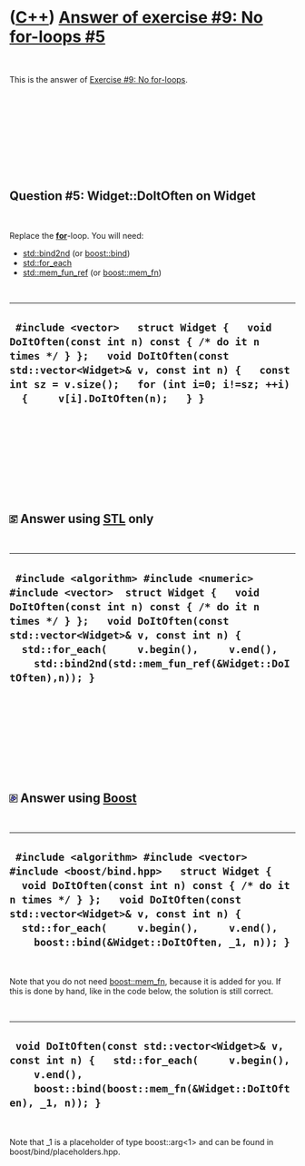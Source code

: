 
 

 

 

 

 

([C++](Cpp.md)) [Answer of exercise \#9: No for-loops \#5](CppExerciseNoForLoopsAnswer5.md)
=============================================================================================

 

This is the answer of [Exercise \#9: No
for-loops](CppExerciseNoForLoops.md).

 

 

 

 

 

Question \#5: Widget::DoItOften on Widget
-----------------------------------------

 

Replace the **[for](CppFor.md)**-loop. You will need:

-   [std::bind2nd](CppStdBind2nd.md) (or [boost::bind](CppStdBind.md))
-   [std::for\_each](CppStdFor_each.md)
-   [std::mem\_fun\_ref](CppStdMem_fun.md) (or
    [boost::mem\_fn](CppStdMem_fn.md))

 

  -------------------------------------------------------------------------------------------------------------------------------------------------------------------------------------------------------------------------------------------------------------
  ` #include <vector>   struct Widget {   void DoItOften(const int n) const { /* do it n times */ } };   void DoItOften(const std::vector<Widget>& v, const int n) {   const int sz = v.size();   for (int i=0; i!=sz; ++i)   {     v[i].DoItOften(n);   } }`
  -------------------------------------------------------------------------------------------------------------------------------------------------------------------------------------------------------------------------------------------------------------

 

 

 

 

 

![STL](PicStl.png) Answer using [STL](CppStl.md) only
------------------------------------------------------

 

  ----------------------------------------------------------------------------------------------------------------------------------------------------------------------------------------------------------------------------------------------------------------------------------------------------------------------
  ` #include <algorithm> #include <numeric> #include <vector>  struct Widget {   void DoItOften(const int n) const { /* do it n times */ } };   void DoItOften(const std::vector<Widget>& v, const int n) {   std::for_each(     v.begin(),     v.end(),     std::bind2nd(std::mem_fun_ref(&Widget::DoItOften),n)); }`
  ----------------------------------------------------------------------------------------------------------------------------------------------------------------------------------------------------------------------------------------------------------------------------------------------------------------------

 

 

 

 

 

![Boost](PicBoost.png) Answer using [Boost](CppBoost.md)
---------------------------------------------------------

 

  ----------------------------------------------------------------------------------------------------------------------------------------------------------------------------------------------------------------------------------------------------------------------------------------------------------------
  ` #include <algorithm> #include <vector> #include <boost/bind.hpp>   struct Widget {   void DoItOften(const int n) const { /* do it n times */ } };   void DoItOften(const std::vector<Widget>& v, const int n) {   std::for_each(     v.begin(),     v.end(),     boost::bind(&Widget::DoItOften, _1, n)); }`
  ----------------------------------------------------------------------------------------------------------------------------------------------------------------------------------------------------------------------------------------------------------------------------------------------------------------

 

Note that you do not need [boost::mem\_fn](CppStdMem_fn.md), because it is
added for you. If this is done by hand, like in the code below, the
solution is still correct.

 

  ---------------------------------------------------------------------------------------------------------------------------------------------------------------------------
  ` void DoItOften(const std::vector<Widget>& v, const int n) {   std::for_each(     v.begin(),     v.end(),     boost::bind(boost::mem_fn(&Widget::DoItOften), _1, n)); }`
  ---------------------------------------------------------------------------------------------------------------------------------------------------------------------------

 

Note that \_1 is a placeholder of type boost::arg&lt;1&gt; and can be
found in boost/bind/placeholders.hpp.

 

 

 

 

 

 


